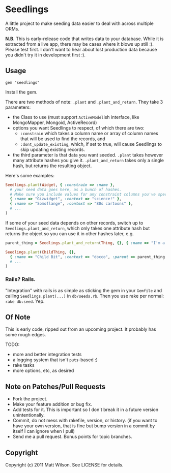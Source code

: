 # Seedlings

A little project to make seeding data easier to deal with across multiple ORMs.

**N.B.** This is early-release code that writes data to your database. While it is extracted from a live app, there may be cases where it blows up still :). Please test first. I don't want to hear about lost production data because you didn't try it in development first :).

## Usage

    gem "seedlings"

Install the gem.

There are two methods of note: `.plant` and `.plant_and_return`. They take 3 parameters:

* the Class to use (must support `ActiveModel`ish interface, like MongoMapper, Mongoid, ActiveRecord)
* options you want Seedlings to respect, of which there are two:
  * `:constrain` which takes a column name or array of column names that will be used to find the records, and
  * `:dont_update_existing`, which, if set to true, will cause Seedlings to skip updating existing records.
* the third parameter is that data you want seeded. `.plant` takes however many attribute hashes you give it. `.plant_and_return` takes only a single hash, but returns the resulting object.

Here's some examples:

```ruby
Seedlings.plant(Widget, { :constrain => :name }, 
  # your seed data goes here, as a bunch of hashes.
  # Make sure you include values for any constraint columns you've specified!
  { :name => "Gizwidget", :context => "science!" },
  { :name => "Somoflange", :context => "80s cartoons" },
  # ...
)
```

If some of your seed data depends on other records, switch up to `Seedlings.plant_and_return`, which only takes one attribute hash but returns the object so you can use it in other hashes later, e.g.

```ruby
parent_thing = Seedlings.plant_and_return(Thing, {}, { :name => "I'm a Parent!" })

Seedlings.plant(ChildThing, {}, 
  { :name => "Child Bit", :context => "docco", :parent => parent_thing },
  # ...
)
```

### Rails? Rails.

"Integration" with rails is as simple as sticking the gem in your `Gemfile` and calling `Seedlings.plant(...)` in `db/seeds.rb`. Then you use rake per normal: `rake db:seed`. Yep.

## Of Note

This is early code, ripped out from an upcoming project. It probably has some rough edges.

TODO:

* more and better integration tests
* a logging system that isn't `puts`-based :)
* rake tasks
* more options, etc, as desired

## Note on Patches/Pull Requests
 
* Fork the project.
* Make your feature addition or bug fix.
* Add tests for it. This is important so I don't break it in a
  future version unintentionally.
* Commit, do not mess with rakefile, version, or history.
  (if you want to have your own version, that is fine but bump version in a commit by itself I can ignore when I pull)
* Send me a pull request. Bonus points for topic branches.

## Copyright

Copyright (c) 2011 Matt Wilson. See LICENSE for details.